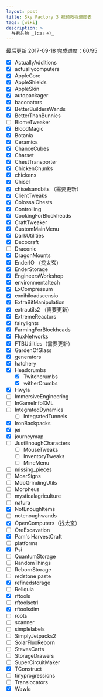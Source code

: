 ```yaml
---
layout: post
title: Sky Factory 3 视频教程进度表
tags: [wiki]
description: >
  与君共勉 _(:з」∠)_
---
```

最后更新 2017-09-18
完成进度：60/95

- [x] ActuallyAdditions  
- [x] actuallycomputers
- [x] AppleCore
- [x] AppleShields
- [x] AppleSkin
- [x] autopackager
- [x] baconators
- [x] BetterBuildersWands
- [x] BetterThanBunnies
- [ ] BiomeTweaker
- [x] BloodMagic
- [x] Botania
- [x] Ceramics
- [x] ChanceCubes
- [x] Charset
- [x] ChestTransporter
- [x] ChickenChunks
- [x] chickens
- [x] Chisel
- [x] chiselsandbits （需要更新）
- [x] ClientTweaks
- [x] ColossalChests
- [x] Controlling
- [x] CookingForBlockheads
- [x] CraftTweaker
- [x] CustomMainMenu
- [x] DarkUtilities
- [x] Decocraft
- [ ] Draconic
- [x] DragonMounts
- [x] EnderIO （找太玄）
- [x] EnderStorage
- [x] EngineersWorkshop
- [x] environmentaltech
- [x] ExCompressum
- [x] exnihiloadscensio
- [x] ExtraBitManipulation
- [x] extrautils2 （需要更新）
- [x] ExtremeReactors
- [x] fairylights
- [x] FarmingForBlockheads
- [x] FluxNetworks
- [x] FTBUtilities（需要更新）
- [x] GardenOfGlass
- [x] generators
- [x] hatchery
- [x] Headcrumbs
    - [x] Twitchcrumbs
    - [x] witherCrumbs
- [x] Hwyla
- [ ] ImmersiveEngineering
- [ ] InGameInfoXML
- [ ] IntegratedDynamics
    - [ ] IntegratedTunnels
- [x] IronBackpacks
- [x] jei
- [x] journeymap
- [ ] JustEnoughCharacters
    - [ ] MouseTweaks
    - [ ] InventoryTweaks
    - [ ] MineMenu
- [ ] missing_pieces
- [ ] MoarSigns
- [ ] MobGrindingUtils
- [ ] Morpheus
- [ ] mysticalagriculture
- [ ] natura
- [x] NotEnoughItems
- [ ] notenoughwands
- [x] OpenComputers（找太玄）
- [ ] OreExcavation
- [x] Pam's HarvestCraft
- [ ] platforms
- [x] Psi
- [ ] QuantumStorage
- [ ] RandomThings
- [ ] RebornStorage
- [ ] redstone paste
- [x] refinedstorage
- [ ] Reliquia
- [x] rftools
- [ ] rftoolsctrl
- [x] rftoolsdim
- [ ] roots
- [ ] scanner
- [ ] simplelabels
- [ ] SimplyJetpacks2
- [ ] SolarFluxReborn
- [ ] StevesCarts
- [ ] StorageDrawers
- [ ] SuperCircuitMaker
- [x] TConstruct
- [ ] tinyprogressions
- [ ] Translocators
- [x] Wawla
